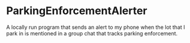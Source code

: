 # ParkingEnforcementAlerter
A locally run program that sends an alert to my phone when the lot that I park in is mentioned in a group chat that tracks parking enforcement. 
